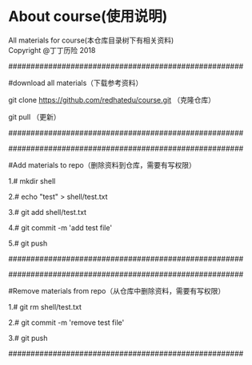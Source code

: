 # About course(使用说明)
All materials for course(本仓库目录树下有相关资料)</br>
Copyright @丁丁历险 $2018$




#####################################################

#download all materials（下载参考资料）

git clone https://github.com/redhatedu/course.git （克隆仓库）

git pull  （更新）

#####################################################



#####################################################

#Add materials to repo（删除资料到仓库，需要有写权限）

1.# mkdir shell

2.# echo "test" > shell/test.txt

3.# git add shell/test.txt

4.# git commit -m 'add test file'

5.# git push

#####################################################




#####################################################

#Remove materials from repo（从仓库中删除资料，需要有写权限）

1.# git rm shell/test.txt

2.# git commit -m 'remove test file'

3.# git push

#####################################################
